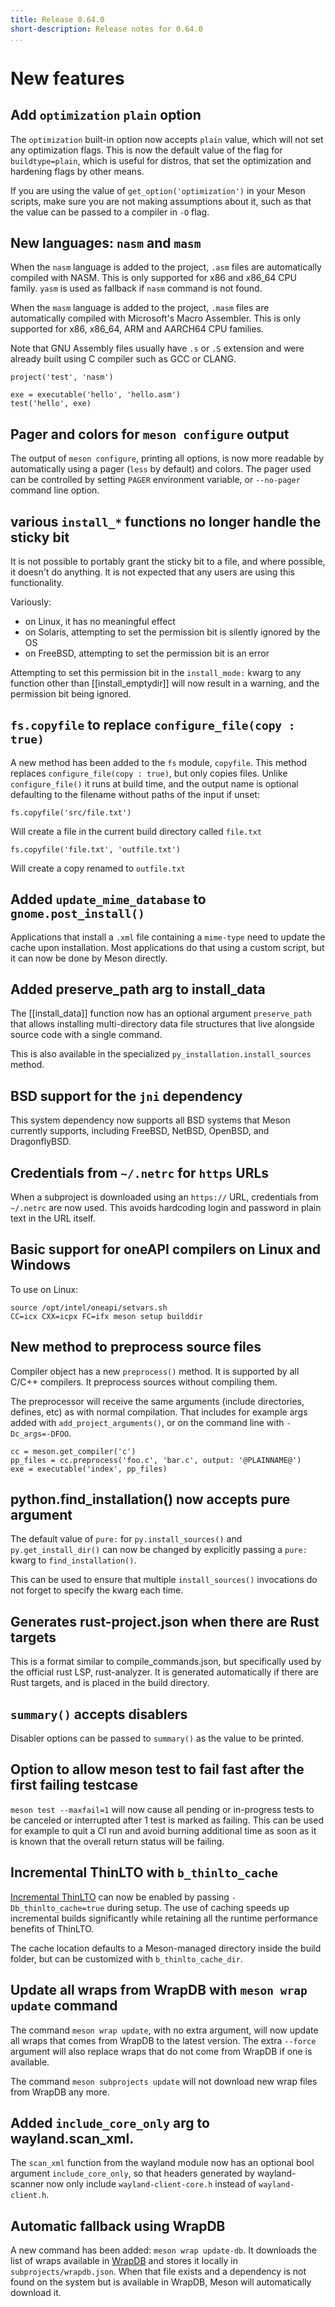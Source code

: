 ```yaml
---
title: Release 0.64.0
short-description: Release notes for 0.64.0
...
```


# New features

## Add `optimization` `plain` option

The `optimization` built-in option now accepts `plain` value,
which will not set any optimization flags. This is now the default
value of the flag for `buildtype=plain`, which is useful for distros,
that set the optimization and hardening flags by other means.

If you are using the value of `get_option('optimization')` in your
Meson scripts, make sure you are not making assumptions about it,
such as that the value can be passed to a compiler in `-O` flag.

## New languages: `nasm` and `masm`

When the `nasm` language is added to the project, `.asm` files are
automatically compiled with NASM. This is only supported for x86 and x86_64 CPU
family. `yasm` is used as fallback if `nasm` command is not found.

When the `masm` language is added to the project, `.masm` files are
automatically compiled with Microsoft's Macro Assembler. This is only supported
for x86, x86_64, ARM and AARCH64 CPU families.

Note that GNU Assembly files usually have `.s` or `.S` extension and were already
built using C compiler such as GCC or CLANG.

```meson
project('test', 'nasm')

exe = executable('hello', 'hello.asm')
test('hello', exe)
```

## Pager and colors for `meson configure` output

The output of `meson configure`, printing all options, is now more readable by
automatically using a pager (`less` by default) and colors. The pager used can
be controlled by setting `PAGER` environment variable, or `--no-pager` command
line option.

## various `install_*` functions no longer handle the sticky bit

It is not possible to portably grant the sticky bit to a file, and where
possible, it doesn't do anything. It is not expected that any users are using
this functionality.

Variously:
- on Linux, it has no meaningful effect
- on Solaris, attempting to set the permission bit is silently ignored by the OS
- on FreeBSD, attempting to set the permission bit is an error

Attempting to set this permission bit in the `install_mode:` kwarg to any
function other than [[install_emptydir]] will now result in a warning, and the
permission bit being ignored.

## `fs.copyfile` to replace `configure_file(copy : true)`

A new method has been added to the `fs` module, `copyfile`. This method replaces
`configure_file(copy : true)`, but only copies files. Unlike `configure_file()`
it runs at build time, and the output name is optional defaulting to the
filename without paths of the input if unset:

```meson
fs.copyfile('src/file.txt')
```
Will create a file in the current build directory called `file.txt`


```meson
fs.copyfile('file.txt', 'outfile.txt')
```
Will create a copy renamed to `outfile.txt`

## Added `update_mime_database` to `gnome.post_install()`

Applications that install a `.xml` file containing a `mime-type` need to update
the cache upon installation. Most applications do that using a custom script,
but it can now be done by Meson directly.

## Added preserve_path arg to install_data

The [[install_data]] function now has an optional argument `preserve_path`
that allows installing multi-directory data file structures that live
alongside source code with a single command.

This is also available in the specialized `py_installation.install_sources`
method.

## BSD support for the `jni` dependency

This system dependency now supports all BSD systems that Meson currently
supports, including FreeBSD, NetBSD, OpenBSD, and DragonflyBSD.

## Credentials from `~/.netrc` for `https` URLs

When a subproject is downloaded using an `https://` URL, credentials from
`~/.netrc` are now used. This avoids hardcoding login and password in plain
text in the URL itself.

## Basic support for oneAPI compilers on Linux and Windows

To use on Linux:

```
source /opt/intel/oneapi/setvars.sh
CC=icx CXX=icpx FC=ifx meson setup builddir
```

## New method to preprocess source files

Compiler object has a new `preprocess()` method. It is supported by all C/C++
compilers. It preprocess sources without compiling them.

The preprocessor will receive the same arguments (include directories, defines,
etc) as with normal compilation. That includes for example args added with
`add_project_arguments()`, or on the command line with `-Dc_args=-DFOO`.

```meson
cc = meson.get_compiler('c')
pp_files = cc.preprocess('foo.c', 'bar.c', output: '@PLAINNAME@')
exe = executable('index', pp_files)
```

## python.find_installation() now accepts pure argument

The default value of `pure:` for `py.install_sources()` and
`py.get_install_dir()` can now be changed by explicitly passing a `pure:` kwarg
to `find_installation()`.

This can be used to ensure that multiple `install_sources()` invocations do not
forget to specify the kwarg each time.

## Generates rust-project.json when there are Rust targets

This is a format similar to compile_commands.json, but specifically used by the
official rust LSP, rust-analyzer. It is generated automatically if there are
Rust targets, and is placed in the build directory.

## `summary()` accepts disablers

Disabler options can be passed to `summary()` as the value to be printed.

## Option to allow meson test to fail fast after the first failing testcase

`meson test --maxfail=1` will now cause all pending or in-progress tests to be
canceled or interrupted after 1 test is marked as failing. This can be used for
example to quit a CI run and avoid burning additional time as soon as it is
known that the overall return status will be failing.

## Incremental ThinLTO with `b_thinlto_cache`

[Incremental ThinLTO](https://clang.llvm.org/docs/ThinLTO.html#incremental) can now be enabled by passing
`-Db_thinlto_cache=true` during setup. The use of caching speeds up incremental builds significantly while retaining all
the runtime performance benefits of ThinLTO.

The cache location defaults to a Meson-managed directory inside the build folder, but can be customized with
`b_thinlto_cache_dir`.

## Update all wraps from WrapDB with `meson wrap update` command

The command `meson wrap update`, with no extra argument, will now update all wraps
that comes from WrapDB to the latest version. The extra `--force` argument will
also replace wraps that do not come from WrapDB if one is available.

The command `meson subprojects update` will not download new wrap files from
WrapDB any more.

## Added `include_core_only` arg to wayland.scan_xml.

The `scan_xml` function from the wayland module now has an optional bool
argument `include_core_only`, so that headers generated by wayland-scanner now
only include `wayland-client-core.h` instead of `wayland-client.h`.

## Automatic fallback using WrapDB

A new command has been added: `meson wrap update-db`. It downloads the list of
wraps available in [WrapDB](https://wrapdb.mesonbuild.com) and stores it locally in
`subprojects/wrapdb.json`. When that file exists and a dependency is not found
on the system but is available in WrapDB, Meson will automatically download it.

